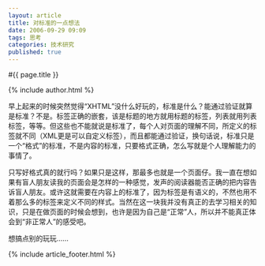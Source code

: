 ```yaml
---
layout: article
title: 对标准的一点想法
date: 2006-09-29 09:09
tags: 思考
categories: 技术研究
published: true
---
```


#{{ page.title }}

{% include author.html %}

早上起来的时候突然觉得“XHTML”没什么好玩的，标准是什么？能通过验证就算是标准？不是。标签正确的嵌套，该是标题的地方就用标题的标签，列表就用列表标签，等等。但这些也不能就说是标准了，每个人对页面的理解不同，所定义的标签就不同（XML更是可以自定义标签），而且都能通过验证，换句话说，标准只是一个“格式”的标准，不是内容的标准，只要格式正确，怎么写就是个人理解能力的事情了。

只写好格式真的就行吗？如果只是这样，那最多也就是一个页面仔。我一直在想如果有盲人朋友读我的页面会是怎样的一种感觉，发声的阅读器能否正确的把内容告诉盲人朋友。或许这就需要在内容上的标准了，因为标签是有语义的，不然也用不着那么多的标签来定义不同的样式。当然在这一块我并没有真正的去学习相关的知识，只是在做页面的时候会想到，也许是因为自己是“正常”人，所以并不能真正体会到“非正常人”的感受吧。

想搞点别的玩玩……

{% include article_footer.html %}
